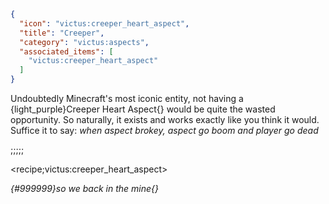 ```json
{
  "icon": "victus:creeper_heart_aspect",
  "title": "Creeper",
  "category": "victus:aspects",
  "associated_items": [
    "victus:creeper_heart_aspect"
  ]
}
```

Undoubtedly Minecraft's most iconic entity, not having a {light_purple}Creeper Heart Aspect{} would be quite the wasted
opportunity. So naturally, it exists and works exactly like you think it would. Suffice it to say: *when aspect brokey,
aspect go boom and player go dead*

;;;;;

<recipe;victus:creeper_heart_aspect>

*{#999999}so we back in the mine{}*